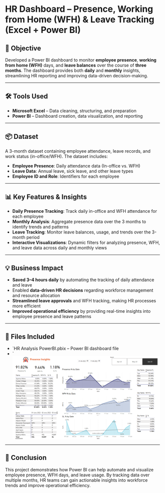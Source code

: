 # HR Dashboard – Presence, Working from Home (WFH) & Leave Tracking (Excel + Power BI)

## 📌 Objective
Developed a Power BI dashboard to monitor **employee presence**, **working from home (WFH)** days, and **leave balances** over the course of **three months**. The dashboard provides both **daily** and **monthly** insights, streamlining HR reporting and improving data-driven decision-making.

---

## 🛠 Tools Used
- **Microsoft Excel** – Data cleaning, structuring, and preparation  
- **Power BI** – Dashboard creation, data visualization, and reporting

---

## 📦 Dataset
A 3-month dataset containing employee attendance, leave records, and work status (in-office/WFH). The dataset includes:
- **Employee Presence**: Daily attendance data (In-office vs. WFH)  
- **Leave Data**: Annual leave, sick leave, and other leave types  
- **Employee ID and Role**: Identifiers for each employee

---

## 📊 Key Features & Insights
- **Daily Presence Tracking**: Track daily in-office and WFH attendance for each employee  
- **Monthly Analysis**: Aggregate presence data over the 3 months to identify trends and patterns  
- **Leave Tracking**: Monitor leave balances, usage, and trends over the 3-month period  
- **Interactive Visualizations**: Dynamic filters for analyzing presence, WFH, and leave data across daily and monthly views

---

## 💡 Business Impact
- **Saved 3–4 hours daily** by automating the tracking of daily attendance and leave  
- Enabled **data-driven HR decisions** regarding workforce management and resource allocation  
- **Streamlined leave approvals** and WFH tracking, making HR processes more efficient  
- **Improved operational efficiency** by providing real-time insights into employee presence and leave patterns

---

## 📁 Files Included
- `HR Analysis PowerBI.pbix – Power BI dashboard file  
- `![Image Alt](https://github.com/LJiteshKumar/Power-BI-Project/blob/1079eb10015c788920f7f32d8c08f1fa5600f62f/Dashboard%20Screenshot.png)


---

## 📎 Conclusion
This project demonstrates how Power BI can help automate and visualize employee presence, WFH days, and leave usage. By tracking data over multiple months, HR teams can gain actionable insights into workforce trends and improve operational efficiency.

